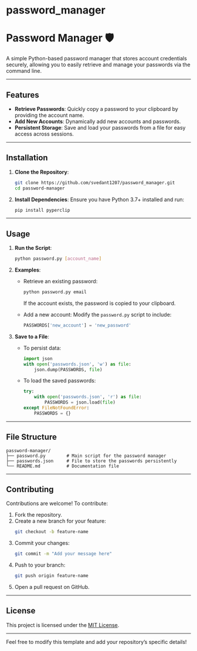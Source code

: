 # password_manager

# Password Manager 🛡️

A simple Python-based password manager that stores account credentials securely, allowing you to easily retrieve and manage your passwords via the command line.

---

## Features

- **Retrieve Passwords**: Quickly copy a password to your clipboard by providing the account name.
- **Add New Accounts**: Dynamically add new accounts and passwords.
- **Persistent Storage**: Save and load your passwords from a file for easy access across sessions.

---

## Installation

1. **Clone the Repository**:
   ```bash
   git clone https://github.com/svedant1207/password_manager.git
   cd password-manager
   ```

2. **Install Dependencies**:
   Ensure you have Python 3.7+ installed and run:
   ```bash
   pip install pyperclip
   ```

---

## Usage

1. **Run the Script**:
   ```bash
   python password.py [account_name]
   ```

2. **Examples**:
   - Retrieve an existing password:
     ```bash
     python password.py email
     ```
     If the account exists, the password is copied to your clipboard.

   - Add a new account:
     Modify the `password.py` script to include:
     ```python
     PASSWORDS['new_account'] = 'new_password'
     ```

3. **Save to a File**:
   - To persist data:
     ```python
     import json
     with open('passwords.json', 'w') as file:
         json.dump(PASSWORDS, file)
     ```
   - To load the saved passwords:
     ```python
     try:
         with open('passwords.json', 'r') as file:
             PASSWORDS = json.load(file)
     except FileNotFoundError:
         PASSWORDS = {}
     ```

---

## File Structure

```
password-manager/
├── password.py        # Main script for the password manager
├── passwords.json     # File to store the passwords persistently
└── README.md          # Documentation file
```

---

## Contributing

Contributions are welcome! To contribute:
1. Fork the repository.
2. Create a new branch for your feature:
   ```bash
   git checkout -b feature-name
   ```
3. Commit your changes:
   ```bash
   git commit -m "Add your message here"
   ```
4. Push to your branch:
   ```bash
   git push origin feature-name
   ```
5. Open a pull request on GitHub.

---

## License

This project is licensed under the [MIT License](LICENSE).

---

Feel free to modify this template and add your repository’s specific details!
